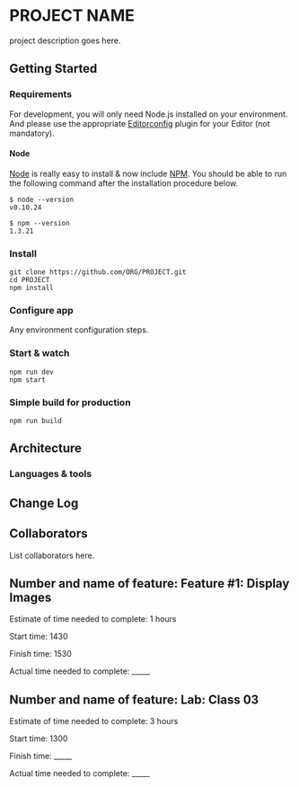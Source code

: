 # PROJECT NAME

project description goes here.

## Getting Started

### Requirements

For development, you will only need Node.js installed on your environment.
And please use the appropriate [Editorconfig](http://editorconfig.org/) plugin for your Editor (not mandatory).

#### Node

[Node](http://nodejs.org/) is really easy to install & now include [NPM](https://npmjs.org/).
You should be able to run the following command after the installation procedure
below.

    $ node --version
    v0.10.24

    $ npm --version
    1.3.21

### Install

    git clone https://github.com/ORG/PROJECT.git
    cd PROJECT
    npm install

### Configure app

Any environment configuration steps.

### Start & watch

    npm run dev
    npm start

### Simple build for production

    npm run build

## Architecture

### Languages & tools

## Change Log

## Collaborators

List collaborators here.


## Number and name of feature: Feature #1: Display Images

Estimate of time needed to complete: 1 hours

Start time: 1430

Finish time: 1530

Actual time needed to complete: _____

## Number and name of feature: Lab: Class 03

Estimate of time needed to complete: 3 hours

Start time: 1300

Finish time: _____

Actual time needed to complete: _____